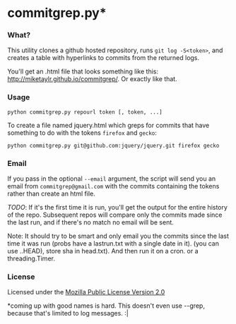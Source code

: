 # commitgrep.py*

### What?

This utility clones a github hosted repository, runs `git log -S<token>`, and creates a table with hyperlinks to commits from the returned logs.

You'll get an .html file that looks something like this: http://miketaylr.github.io/commitgrep/. Or exactly like that.

### Usage
`python commitgrep.py repourl token [, token, ...]`

To create a file named jquery.html which greps for commits that have something to do with the tokens `firefox` and `gecko`:

`python commitgrep.py git@github.com:jquery/jquery.git firefox gecko`

### Email

If you pass in the optional `--email` argument, the script will send you an email from `commitgrep@gmail.com` with the commits containing the tokens rather than create an html file.

*TODO*: If it's the first time it is run, you'll get the output for the entire history of the repo. Subsequent repos will compare only the commits made since the last run, and if there's no match no email will be sent.

Note: It should try to be smart and only email you the commits since the last time it was run (probs have a lastrun.txt with a single date in it). (you can use <since>..HEAD), store sha in head.txt). And then run it on a cron. or a threading.Timer.

### License

Licensed under the [Mozilla Public License Version 2.0](http://www.mozilla.org/MPL/2.0/)

*coming up with good names is hard. This doesn't even use --grep, because that's limited to log messages. :|
